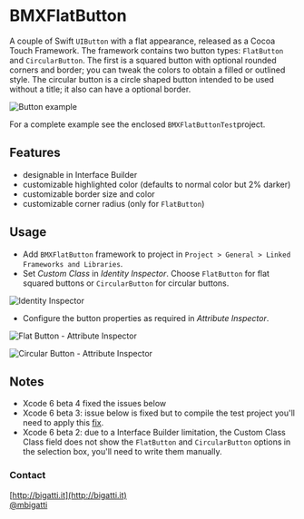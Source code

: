 # BMXFlatButton

A couple of Swift `UIButton` with a flat appearance, released as a Cocoa Touch Framework. The framework contains two button types: `FlatButton` and `CircularButton`. The first is a squared button with optional rounded corners and border; you can tweak the colors to obtain a filled or outlined style. The circular button is a circle shaped button intended to be used without a title; it also can have a optional border.

![Button example](http://f.cl.ly/items/0i1l2d1o2e1E0r323l2D/BMXFlatButtonExample.png)

For a complete example see the enclosed `BMXFlatButtonTest`project.

## Features

- designable in Interface Builder
- customizable highlighted color (defaults to normal color but 2% darker)
- customizable border size and color
- customizable corner radius (only for `FlatButton`)

## Usage

- Add `BMXFlatButton` framework to project in `Project > General > Linked Frameworks and Libraries`.
- Set *Custom Class* in *Identity Inspector*. Choose `FlatButton` for flat squared buttons or `CircularButton` for circular buttons.

![Identity Inspector](http://f.cl.ly/items/381e1A1g0U2D08420s1q/Schermata%202014-07-05%20alle%2021.49.25.png)

- Configure the button properties as required in *Attribute Inspector*.

![Flat Button - Attribute Inspector](http://f.cl.ly/items/1E0D1r1g02351Y0m1s32/IB1.png)

![Circular Button - Attribute Inspector](http://f.cl.ly/items/213t293C3R2L1W2I0d42/IB2.png)

## Notes
- Xcode 6 beta 4 fixed the issues below
- Xcode 6 beta 3: issue below is fixed but to compile the test project you'll need to apply this [fix](http://stackoverflow.com/questions/24622650/xcode-6-beta-3-invalid-virtual-filesystem-overlay-file).
- Xcode 6 beta 2: due to a Interface Builder limitation, the Custom Class Class field does not show the `FlatButton` and `CircularButton` options in the selection box, you'll need to write them manually.

### Contact
[http://bigatti.it](http://bigatti.it)  
[@mbigatti](https://twitter.com/mbigatti)
